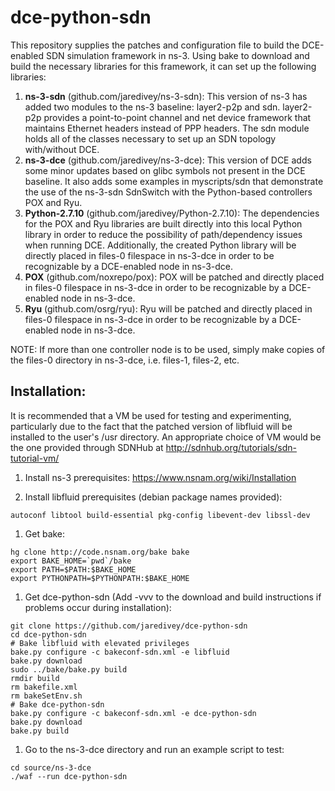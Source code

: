# dce-python-sdn
This repository supplies the patches and configuration file to build the DCE-enabled SDN simulation framework in ns-3. Using bake to download and build the necessary libraries for this framework, it can set up the following libraries:

1. **ns-3-sdn** (github.com/jaredivey/ns-3-sdn): This version of ns-3 has added two modules to the ns-3 baseline: layer2-p2p and sdn. layer2-p2p provides a point-to-point channel and net device framework that maintains Ethernet headers instead of PPP headers. The sdn module holds all of the classes necessary to set up an SDN topology with/without DCE.
1. **ns-3-dce** (github.com/jaredivey/ns-3-dce): This version of DCE adds some minor updates based on glibc symbols not present in the DCE baseline. It also adds some examples in myscripts/sdn that demonstrate the use of the ns-3-sdn SdnSwitch with the Python-based controllers POX and Ryu.
1. **Python-2.7.10** (github.com/jaredivey/Python-2.7.10): The dependencies for the POX and Ryu libraries are built directly into this local Python library in order to reduce the possibility of path/dependency issues when running DCE. Additionally, the created Python library will be directly placed in files-0 filespace in ns-3-dce in order to be recognizable by a DCE-enabled node in ns-3-dce.
1. **POX** (github.com/noxrepo/pox): POX will be patched and directly placed in files-0 filespace in ns-3-dce in order to be recognizable by a DCE-enabled node in ns-3-dce.
1. **Ryu** (github.com/osrg/ryu): Ryu will be patched and directly placed in files-0 filespace in ns-3-dce in order to be recognizable by a DCE-enabled node in ns-3-dce.

NOTE: If more than one controller node is to be used, simply make copies of the files-0 directory in ns-3-dce, i.e. files-1, files-2, etc.

## Installation:

It is recommended that a VM be used for testing and experimenting, particularly due to the fact that the patched version of libfluid will be installed to the user's /usr directory. An appropriate choice of VM would be the one provided through SDNHub at http://sdnhub.org/tutorials/sdn-tutorial-vm/

1. Install ns-3 prerequisites:
  https://www.nsnam.org/wiki/Installation

1. Install libfluid prerequisites (debian package names provided):
  ```
  autoconf libtool build-essential pkg-config libevent-dev libssl-dev
  ```

1. Get bake:
  ```
  hg clone http://code.nsnam.org/bake bake
  export BAKE_HOME=`pwd`/bake
  export PATH=$PATH:$BAKE_HOME
  export PYTHONPATH=$PYTHONPATH:$BAKE_HOME
  ```

1. Get dce-python-sdn (Add -vvv to the download and build instructions if problems occur during installation):
  ```
  git clone https://github.com/jaredivey/dce-python-sdn
  cd dce-python-sdn
  # Bake libfluid with elevated privileges
  bake.py configure -c bakeconf-sdn.xml -e libfluid
  bake.py download
  sudo ../bake/bake.py build
  rmdir build
  rm bakefile.xml
  rm bakeSetEnv.sh
  # Bake dce-python-sdn
  bake.py configure -c bakeconf-sdn.xml -e dce-python-sdn
  bake.py download
  bake.py build
  ```

1. Go to the ns-3-dce directory and run an example script to test:
  ```
  cd source/ns-3-dce
  ./waf --run dce-python-sdn
  ```
